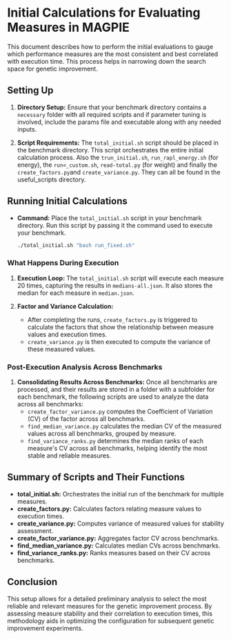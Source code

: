 
# Initial Calculations for Evaluating Measures in MAGPIE

This document describes how to perform the initial evaluations to gauge which performance measures are the most consistent and best correlated with execution time. This process helps in narrowing down the search space for genetic improvement.

## Setting Up

1. **Directory Setup:** Ensure that your benchmark directory contains a `necessary` folder with all required scripts and if parameter tuning is involved, include the params file and executable along with any needed inputs.

2. **Script Requirements:** The `total_initial.sh` script should be placed in the benchmark directory. This script orchestrates the entire initial calculation process. Also the `trun_initial.sh`, `run_rapl_energy.sh` (for energy), the `run<_custom.sh`, `read-total.py` (for weight) and finally the `create_factors.py`and `create_variance.py`. They can all be found in the useful_scripts directory.

## Running Initial Calculations

- **Command:** Place the `total_initial.sh` script in your benchmark directory. Run this script by passing it the command used to execute your benchmark.
  
  ```bash
  ./total_initial.sh "bash run_fixed.sh"
  ```

### What Happens During Execution

1. **Execution Loop:** The `total_initial.sh` script will execute each measure 20 times, capturing the results in `medians-all.json`. It also stores the median for each measure in `median.json`.

2. **Factor and Variance Calculation:**
   - After completing the runs, `create_factors.py` is triggered to calculate the factors that show the relationship between measure values and execution times.
   - `create_variance.py` is then executed to compute the variance of these measured values.

### Post-Execution Analysis Across Benchmarks

1. **Consolidating Results Across Benchmarks:** Once all benchmarks are processed, and their results are stored in a folder with a subfolder for each benchmark, the following scripts are used to analyze the data across all benchmarks:
   - `create_factor_variance.py` computes the Coefficient of Variation (CV) of the factor across all benchmarks.
   - `find_median_variance.py` calculates the median CV of the measured values across all benchmarks, grouped by measure.
   - `find_variance_ranks.py` determines the median ranks of each measure's CV across all benchmarks, helping identify the most stable and reliable measures.

## Summary of Scripts and Their Functions

- **total_initial.sh:** Orchestrates the initial run of the benchmark for multiple measures.
- **create_factors.py:** Calculates factors relating measure values to execution times.
- **create_variance.py:** Computes variance of measured values for stability assessment.
- **create_factor_variance.py:** Aggregates factor CV across benchmarks.
- **find_median_variance.py:** Calculates median CVs across benchmarks.
- **find_variance_ranks.py:** Ranks measures based on their CV across benchmarks.

## Conclusion

This setup allows for a detailed preliminary analysis to select the most reliable and relevant measures for the genetic improvement process. By assessing measure stability and their correlation to execution times, this methodology aids in optimizing the configuration for subsequent genetic improvement experiments.
